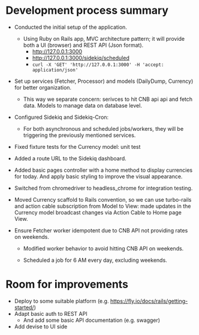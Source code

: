 # Development process summary

* Conducted the initial setup of the application.
  - Using Ruby on Rails app, MVC architecture pattern; it will provide both a UI (browser) and REST API (Json format).
    * http://127.0.0.1:3000
    * http://127.0.0.1:3000/sidekiq/scheduled
    * `curl -X 'GET' 'http://127.0.0.1:3000' -H 'accept: application/json'`
* Set up services (Fetcher, Processor) and models (DailyDump, Currency) for better organization.
  - This way we separate concern: serivces to hit CNB api api and fetch data. Models to manage data on database level.
* Configured Sidekiq and Sidekiq-Cron:

  - For both asynchronous and scheduled jobs/workers, they will be triggering the previously mentioned services.
* Fixed fixture tests for the Currency model: unit test
* Added a route URL to the Sidekiq dashboard.
* Added basic pages controller with a home method to display currencies for today. And apply basic styling to improve the visual appearance.
* Switched from chromedriver to headless_chrome for integration testing.
* Moved Currency scaffold to Rails convention, so we can use turbo-rails and action cable subscription from Model to View: made updates in the Currency model broadcast changes via Action Cable to Home page View.
* Ensure Fetcher worker idempotent due to CNB API not providing rates on weekends.

  - Modified worker behavior to avoid hitting CNB API on weekends.

  - Scheduled a job for 6 AM every day, excluding weekends.

# Room for improvements

* Deploy to some suitable platform (e.g. https://fly.io/docs/rails/getting-started/)
* Adapt basic auth to REST API
  - And add some basic API documentation (e.g. swagger)
* Add devise to UI side
